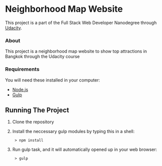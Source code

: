 # Neighborhood Map Website

This project is a part of the Full Stack Web Developer Nanodegree through [Udacity](https://www.udacity.com/course/full-stack-web-developer-nanodegree--nd004).

### About
This project is a neighborhood map website to show top attractions in Bangkok through the Udacity course

### Requirements

You will need these installed in your computer:

* [Node.js](https://nodejs.org/en/download/)
* [Gulp](https://github.com/gulpjs/gulp/blob/master/docs/getting-started.md)

## Running The Project

1. Clone the repository

2. Install the neccessary gulp modules by typing this in a shell:

        > npm install

3. Run gulp task, and it will automatically opened up in your web browser:

        > gulp

